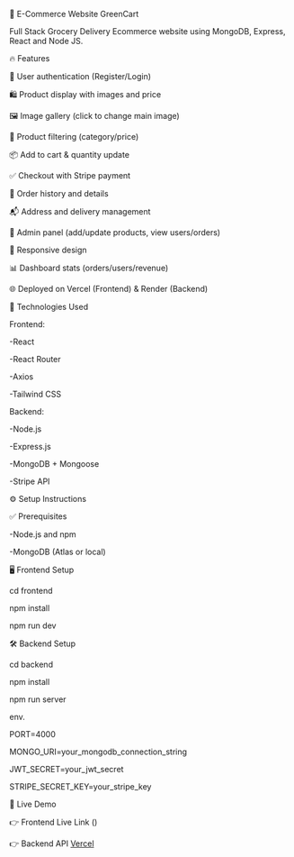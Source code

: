 🛒 E-Commerce Website GreenCart

Full Stack Grocery Delivery Ecommerce website using MongoDB, Express, React and Node JS.

🔥 Features

🔐 User authentication (Register/Login)

🛍️ Product display with images and price

🖼️ Image gallery (click to change main image)

🔎 Product filtering (category/price)

📦 Add to cart & quantity update

✅ Checkout with Stripe payment

📄 Order history and details

📬 Address and delivery management

🧾 Admin panel (add/update products, view users/orders)

📱 Responsive design

📊 Dashboard stats (orders/users/revenue)

🌐 Deployed on Vercel (Frontend) & Render (Backend)

🧰 Technologies Used



Frontend:


-React

-React Router

-Axios

-Tailwind CSS


Backend:


-Node.js

-Express.js

-MongoDB + Mongoose

-Stripe API


⚙️ Setup Instructions

✅ Prerequisites

-Node.js and npm

-MongoDB (Atlas or local)


🖥️ Frontend Setup

cd frontend

npm install

npm run dev


🛠️ Backend Setup
                                                                                                
cd backend

npm install

npm run server



env.

PORT=4000

MONGO_URI=your_mongodb_connection_string

JWT_SECRET=your_jwt_secret

STRIPE_SECRET_KEY=your_stripe_key




🔗 Live Demo

👉 Frontend Live Link ()

👉 Backend API [Vercel](https://greencartserver-one.vercel.app)
